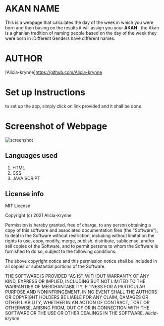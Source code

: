 # **AKAN NAME**
This is a webpage that calculates the day of the week in which you were born and then basing on the results it  will  assign you your **AKAN** .
the Akan  is a ghanian tradition of naming people based on the day of the week they were born in .Different Genders have  different names.

# **AUTHOR**
[Alicia-krynne]https://github.com/Alicia-krynne

# Set up  Instructions
to  set up  the  app, simply  click on  link  provided and it  shall be  done.
  
 # Screenshot of Webpage
![screenshot](http://url/to/akanpage.png)

## Languages  used
1. HTML
2. CSS
3. JAVA SCRIPT

  ## License info
MIT License

Copyright (c) 2021 Alicia-krynne

Permission is hereby granted, free of charge, to any person obtaining a copy
of this software and associated documentation files (the "Software"), to deal
in the Software without restriction, including without limitation the rights
to use, copy, modify, merge, publish, distribute, sublicense, and/or sell
copies of the Software, and to permit persons to whom the Software is
furnished to do so, subject to the following conditions:

The above copyright notice and this permission notice shall be included in all
copies or substantial portions of the Software.

THE SOFTWARE IS PROVIDED "AS IS", WITHOUT WARRANTY OF ANY KIND, EXPRESS OR
IMPLIED, INCLUDING BUT NOT LIMITED TO THE WARRANTIES OF MERCHANTABILITY,
FITNESS FOR A PARTICULAR PURPOSE AND NONINFRINGEMENT. IN NO EVENT SHALL THE
AUTHORS OR COPYRIGHT HOLDERS BE LIABLE FOR ANY CLAIM, DAMAGES OR OTHER
LIABILITY, WHETHER IN AN ACTION OF CONTRACT, TORT OR OTHERWISE, ARISING FROM,
OUT OF OR IN CONNECTION WITH THE SOFTWARE OR THE USE OR OTHER DEALINGS IN THE
SOFTWARE.
*Alicia-krynne*